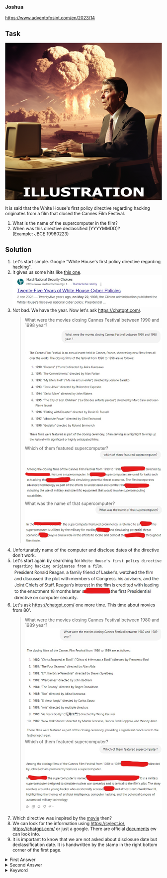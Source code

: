 ### Joshua

https://www.adventofosint.com/en/2023/14

## Task

![Politician](assets/photo14.png)  

It is said that the White House's first policy directive regarding hacking originates from a film that closed the Cannes Film Festival.  
1. What is the name of the supercomputer in the film?  
2. When was this directive declassified (YYYYMMDD)?  
(Example: JBCE 19980223)  

## Solution

1. Let's start simple. Google "White House's first policy directive regarding hacking".  
2. It gives us some hits like [this one](https://irp.fas.org/offdocs/pdd/pdd-63.htm).  
![Google hit](assets/national-cyber-policy.jpg)  
3. Not bad. We have the year. Now let's ask https://chatgpt.com/.  
    > What were the movies closing Cannes Festival between 1990 and 1998 year?  
![90' movies](assets/movies.jpg)  
    > Which of them featured supercomputer?  
![Movie with a supercomputer](assets/which-movie.jpg)  
    > What was the name of that supercomputer?  
![Computer name](assets/computer-name.jpg)  
4. Unfortunately name of the computer and disclose dates of the directive don't work.  
5. Let's start again by searching for `White House's first policy directive regarding hacking originates from a film`.  
![Google hit](assets/directive.jpg)  
6. Let's ask https://chatgpt.com/ one more time. This time about movies from 80'.  
    > What were the movies closing Cannes Festival between 1980 and 1989 year? 
![10' movies](assets/movies2.jpg)  
    > Which of them featured supercomputer?  
![Movie with a supercomputer](assets/computer-name2.jpg)  
7. Which directive was inspired by the [movie](https://en.wikipedia.org/wiki/WarGames) then?  
8. We can look for the information using https://cylect.io/, https://chatgpt.com/ or just a google. There are official [documents](https://irp.fas.org/offdocs/nsdd/nsdd-145.pdf) ew can look into.   
9. It is important to know that we are not asked about disclosure date but declassification date. It is handwritten by the stamp in the right bottom corner of the first page.  

<details><summary>First Answer</summary>WOPR</details>  

<details><summary>Second Answer</summary>19921207</details>  

<details><summary>Keyword</summary>Champagne et paillettes</details>